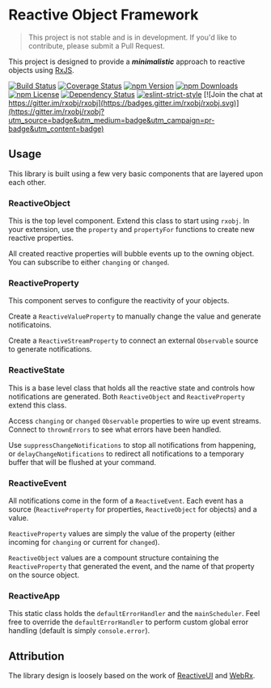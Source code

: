 # Reactive Object Framework

> This project is not stable and is in development. If you'd like to contribute, please submit a Pull Request.

This project is designed to provide a ***minimalistic*** approach to reactive objects using [RxJS](https://github.com/ReactiveX/RxJS).

[![Build Status](https://img.shields.io/travis/patsissons/rxobj.svg?branch=develop)](https://travis-ci.org/patsissons/rxobj)
[![Coverage Status](https://coveralls.io/repos/github/patsissons/rxobj/badge.svg?branch=develop)](https://coveralls.io/github/patsissons/rxobj?branch=develop)
[![npm Version](https://img.shields.io/npm/v/rxobj.svg)](https://www.npmjs.com/package/rxobj)
[![npm Downloads](https://img.shields.io/npm/dt/rxobj.svg)](https://www.npmjs.com/package/rxobj)
[![npm License](https://img.shields.io/npm/l/rxobj.svg)](https://www.npmjs.com/package/rxobj)
[![Dependency Status](https://img.shields.io/versioneye/d/nodejs/rxobj.svg)](https://www.versioneye.com/nodejs/rxobj)
[![eslint-strict-style](https://img.shields.io/badge/code%20style-strict-117D6B.svg)](https://github.com/keithamus/eslint-config-strict)
[![Join the chat at https://gitter.im/rxobj/rxobj](https://badges.gitter.im/rxobj/rxobj.svg)](https://gitter.im/rxobj/rxobj?utm_source=badge&utm_medium=badge&utm_campaign=pr-badge&utm_content=badge)

## Usage

This library is built using a few very basic components that are layered upon each other.

### ReactiveObject

This is the top level component. Extend this class to start using `rxobj`. In your extension, use the `property` and `propertyFor` functions to create new reactive properties.

All created reactive properties will bubble events up to the owning object. You can subscribe to either `changing` or `changed`.

### ReactiveProperty

This component serves to configure the reactivity of your objects.

Create a `ReactiveValueProperty` to manually change the value and generate notificatoins.

Create a `ReactiveStreamProperty` to connect an external `Observable` source to generate notifications.

### ReactiveState

This is a base level class that holds all the reactive state and controls how notifications are generated. Both `ReactiveObject` and `ReactiveProperty` extend this class.

Access `changing` or `changed` `Observable` properties to wire up event streams. Connect to `thrownErrors` to see what errors have been handled.

Use `suppressChangeNotifications` to stop all notifications from happening, or `delayChangeNotifications` to redirect all notifications to a temporary buffer that will be flushed at your command.

### ReactiveEvent

All notifications come in the form of a `ReactiveEvent`. Each event has a source (`ReactiveProperty` for properties, `ReactiveObject` for objects) and a value.

`ReactiveProperty` values are simply the value of the property (either incoming for `changing` or current for `changed`).

`ReactiveObject` values are a compount structure containing the `ReactiveProperty` that generated the event, and the name of that property on the source object.

### ReactiveApp

This static class holds the `defaultErrorHandler` and the `mainScheduler`. Feel free to override the `defaultErrorHandler` to perform custom global error handling (default is simply `console.error`).

## Attribution

The library design is loosely based on the work of [ReactiveUI](https://github.com/reactiveui/ReactiveUI) and [WebRx](https://github.com/WebRxJS/WebRx).
